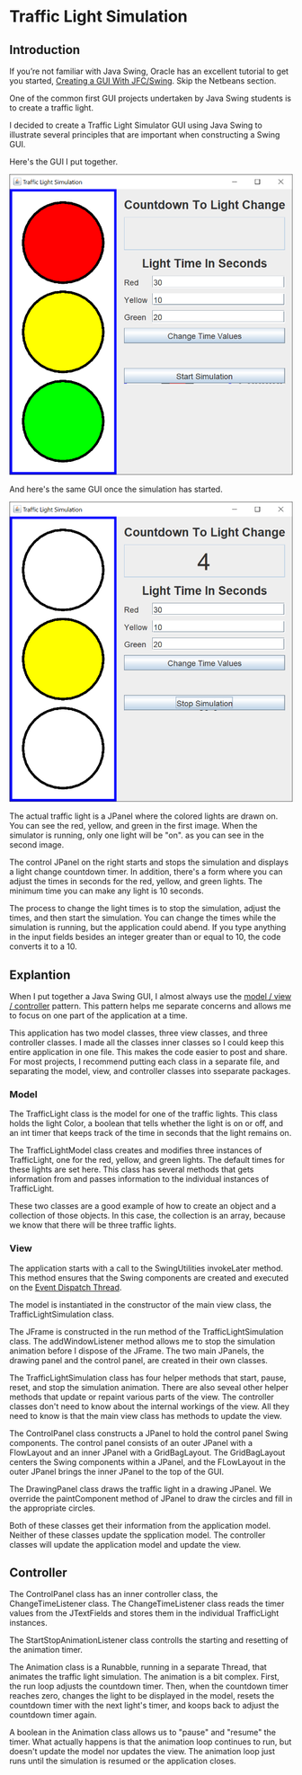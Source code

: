 # Traffic Light Simulation

## Introduction

If you’re not familiar with Java Swing, Oracle has an excellent tutorial to get you started, [Creating a GUI With JFC/Swing](https://docs.oracle.com/javase/tutorial/uiswing/index.html). Skip the Netbeans section.

One of the common first GUI projects undertaken by Java Swing students is to create a traffic light.

I decided to create a Traffic Light Simulator GUI using Java Swing to illustrate several principles that are important when constructing a Swing GUI.

Here's the GUI I put together.

![Traffic Light](TrafficLight1.png)

And here's the same GUI once the simulation has started.

![Traffic Light](TrafficLight2.png)

The actual traffic light is a JPanel where the colored lights are drawn on.  You can see the red, yellow, and green in the first image.  When the simulator is running, only one light will be "on". as you can see in the second image.

The control JPanel on the right starts and stops the simulation and displays a light change countdown timer.  In addition, there's a form where you can adjust the times in seconds for the red, yellow, and green lights.  The minimum time you can make any light is 10 seconds.

The process to change the light times is to stop the simulation, adjust the times, and then start the simulation.  You can change the times while the simulation is running, but the application could abend.  If you type anything in the input fields besides an integer greater than or equal to 10, the code converts it to a 10.

## Explantion

When I put together a Java Swing GUI, I almost always use the [model / view / controller](https://en.wikipedia.org/wiki/Model%E2%80%93view%E2%80%93controller) pattern.  This pattern helps me separate concerns and allows me to focus on one part of the application at a time.

This application has two model classes, three view classes, and three controller classes.  I made all the classes inner classes so I could keep this entire application in one file.  This makes the code easier to post and share.  For most projects, I recommend putting each class in a separate file, and separating the model, view, and controller classes into sseparate packages.

### Model

The TrafficLight class is the model for one of the traffic lights.  This class holds the light Color, a boolean that tells whether the light is on or off, and an int timer that keeps track of the time in seconds that the light remains on.

The TrafficLightModel class creates and modifies three instances of TrafficLight, one for the red, yellow, and green lights.  The default times for these lights are set here.  This class has several methods that gets information from and passes information to the individual instances of TrafficLight.

These two classes are a good example of how to create an object and a collection of those objects.  In this case, the collection is an array, because we know that there will be three traffic lights.

### View

The application starts with a call to the SwingUtilities invokeLater method.  This method ensures that the Swing components are created and executed on the [Event Dispatch Thread](https://docs.oracle.com/javase/tutorial/uiswing/concurrency/dispatch.html).

The model is instantiated in the constructor of the main view class, the TrafficLightSimulation class.

The JFrame is constructed in the run method of the TrafficLightSimulation class.  The addWindowListener method allows me to stop the simulation animation before I dispose of the JFrame.  The two main JPanels, the drawing panel and the control panel, are created in their own classes.

The TrafficLightSimulation class has four helper methods that start, pause, reset, and stop the simulation animation.  There are also seveal other helper methods that update or repaint various parts of the view.  The controller classes don't need to know about the internal workings of the view.  All they need to know is that the main view class has methods to update the view.

The ControlPanel class constructs a JPanel to hold the control panel Swing components.  The control panel consists of an outer JPanel with a FlowLayout and an inner JPanel with a GridBagLayout.  The GridBagLayout centers the Swing components within a JPanel, and the FLowLayout in the outer JPanel brings the inner JPanel to the top of the GUI.

The DrawingPanel class draws the traffic light in a drawing JPanel.  We override the paintComponent method of JPanel to draw the circles and fill in the appropriate circles.

Both of these classes get their information from the application model.  Neither of these classes update the spplication model.  The controller classes will update the application model and update the view.

## Controller

The ControlPanel class has an inner controller class, the ChangeTimeListener class.  The ChangeTimeListener class reads the timer values from the JTextFields and stores them in the individual TrafficLight instances.

The StartStopAnimationListener class controlls the starting and resetting of the animation timer.

The Animation class is a Runabble, running in a separate Thread, that animates the traffic light simulation.  The animation is a bit complex.  First, the run loop adjusts the countdown timer.  Then, when the countdown timer reaches zero, changes the light to be displayed in the model, resets the countdown timer with the next light's timer, and koops back to adjust the countdown timer again.

A boolean in the Animation class allows us to "pause" and "resume" the timer.  What actually happens is that the animation loop continues to run, but doesn't update the model nor updates the view.  The animation loop just runs until the simulation is resumed or the application closes.
